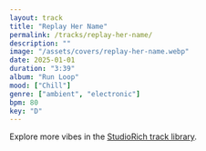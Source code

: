 ```yaml
---
layout: track
title: "Replay Her Name"
permalink: /tracks/replay-her-name/
description: ""
image: "/assets/covers/replay-her-name.webp"
date: 2025-01-01
duration: "3:39"
album: "Run Loop"
mood: ["Chill"]
genre: ["ambient", "electronic"]
bpm: 80
key: "D"
---
```


Explore more vibes in the [StudioRich track library](/tracks/).
